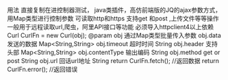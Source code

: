 用法 直接复制在进控制器测试，
java类插件，高仿前端版的JQ的ajax参数方式，用Map类型进行控制参数
可读取http和https 支持get 和post ,上传文件等等操作
一般用于远程读取url,爬虫，阿里API接口等功能
必须导入httpclient4以上依赖
    Curl CurlFn = new Curl(obj);
     @param obj 通过Map类型批量传入参数
               obj.data   发送的数据 Map<String,String>
               obj.timeout  超时时间 String
               obj.header  支持头部 Map<String,String>
               obj.contentType  输出编码 String
               obj.method   get or post String
               obj.url  回话url地址  String
    return CurlFn.fetch(); //返回数据
    return CurlFn.error(); //返回错误